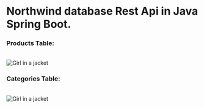 <h1>Northwind database Rest Api in Java Spring Boot.</h1>
<h3>Products Table:</h3>
<br>
<img src="https://github.com/hasanzaman22/RestApi-Java-Springboot/assets/88789119/23289a75-3943-47b2-8a25-097d1ace17d6" alt="Girl in a jacket">
<h3>Categories Table:</h3>
<br>
<img src="https://github.com/hasanzaman22/RestApi-Java-Springboot/assets/88789119/9c7da8c5-2607-47ab-b2d7-4707c0b88325" alt="Girl in a jacket">
